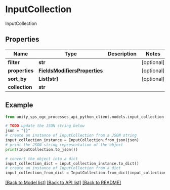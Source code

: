 # InputCollection

InputCollection

## Properties

Name | Type | Description | Notes
------------ | ------------- | ------------- | -------------
**filter** | **str** |  | [optional]
**properties** | [**FieldsModifiersProperties**](FieldsModifiersProperties.md) |  | [optional]
**sort_by** | **List[str]** |  | [optional]
**collection** | **str** |  |

## Example

```python
from unity_sps_ogc_processes_api_python_client.models.input_collection import InputCollection

# TODO update the JSON string below
json = "{}"
# create an instance of InputCollection from a JSON string
input_collection_instance = InputCollection.from_json(json)
# print the JSON string representation of the object
print(InputCollection.to_json())

# convert the object into a dict
input_collection_dict = input_collection_instance.to_dict()
# create an instance of InputCollection from a dict
input_collection_from_dict = InputCollection.from_dict(input_collection_dict)
```
[[Back to Model list]](../README.md#documentation-for-models) [[Back to API list]](../README.md#documentation-for-api-endpoints) [[Back to README]](../README.md)
